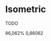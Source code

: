 # Isometric

TODO

<!--
https://design.tutsplus.com/tutorials/how-to-create-advanced-isometric-illustrations-using-the-ssr-method--vector-1058
-->


86,062%
0,86062
